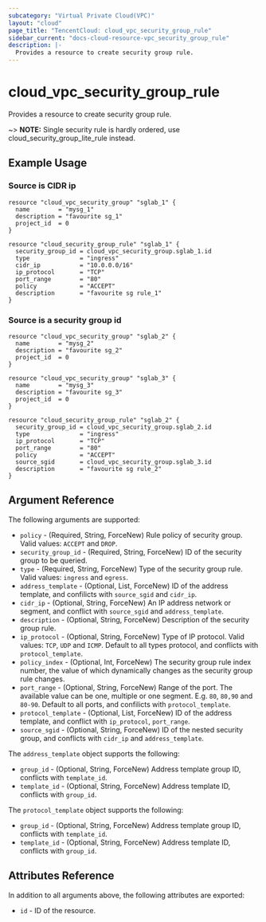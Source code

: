 ```yaml
---
subcategory: "Virtual Private Cloud(VPC)"
layout: "cloud"
page_title: "TencentCloud: cloud_vpc_security_group_rule"
sidebar_current: "docs-cloud-resource-vpc_security_group_rule"
description: |-
  Provides a resource to create security group rule.
---
```


# cloud_vpc_security_group_rule

Provides a resource to create security group rule.

~> **NOTE:** Single security rule is hardly ordered, use cloud_security_group_lite_rule instead.

## Example Usage

### Source is CIDR ip

```hcl
resource "cloud_vpc_security_group" "sglab_1" {
  name        = "mysg_1"
  description = "favourite sg_1"
  project_id  = 0
}

resource "cloud_security_group_rule" "sglab_1" {
  security_group_id = cloud_vpc_security_group.sglab_1.id
  type              = "ingress"
  cidr_ip           = "10.0.0.0/16"
  ip_protocol       = "TCP"
  port_range        = "80"
  policy            = "ACCEPT"
  description       = "favourite sg rule_1"
}
```

### Source is a security group id

```hcl
resource "cloud_vpc_security_group" "sglab_2" {
  name        = "mysg_2"
  description = "favourite sg_2"
  project_id  = 0
}

resource "cloud_vpc_security_group" "sglab_3" {
  name        = "mysg_3"
  description = "favourite sg_3"
  project_id  = 0
}

resource "cloud_security_group_rule" "sglab_2" {
  security_group_id = cloud_vpc_security_group.sglab_2.id
  type              = "ingress"
  ip_protocol       = "TCP"
  port_range        = "80"
  policy            = "ACCEPT"
  source_sgid       = cloud_vpc_security_group.sglab_3.id
  description       = "favourite sg rule_2"
}
```

## Argument Reference

The following arguments are supported:

* `policy` - (Required, String, ForceNew) Rule policy of security group. Valid values: `ACCEPT` and `DROP`.
* `security_group_id` - (Required, String, ForceNew) ID of the security group to be queried.
* `type` - (Required, String, ForceNew) Type of the security group rule. Valid values: `ingress` and `egress`.
* `address_template` - (Optional, List, ForceNew) ID of the address template, and confilicts with `source_sgid` and `cidr_ip`.
* `cidr_ip` - (Optional, String, ForceNew) An IP address network or segment, and conflict with `source_sgid` and `address_template`.
* `description` - (Optional, String, ForceNew) Description of the security group rule.
* `ip_protocol` - (Optional, String, ForceNew) Type of IP protocol. Valid values: `TCP`, `UDP` and `ICMP`. Default to all types protocol, and conflicts with `protocol_template`.
* `policy_index` - (Optional, Int, ForceNew) The security group rule index number, the value of which dynamically changes as the security group rule changes.
* `port_range` - (Optional, String, ForceNew) Range of the port. The available value can be one, multiple or one segment. E.g. `80`, `80,90` and `80-90`. Default to all ports, and confilicts with `protocol_template`.
* `protocol_template` - (Optional, List, ForceNew) ID of the address template, and conflict with `ip_protocol`, `port_range`.
* `source_sgid` - (Optional, String, ForceNew) ID of the nested security group, and conflicts with `cidr_ip` and `address_template`.

The `address_template` object supports the following:

* `group_id` - (Optional, String, ForceNew) Address template group ID, conflicts with `template_id`.
* `template_id` - (Optional, String, ForceNew) Address template ID, conflicts with `group_id`.

The `protocol_template` object supports the following:

* `group_id` - (Optional, String, ForceNew) Address template group ID, conflicts with `template_id`.
* `template_id` - (Optional, String, ForceNew) Address template ID, conflicts with `group_id`.

## Attributes Reference

In addition to all arguments above, the following attributes are exported:

* `id` - ID of the resource.



